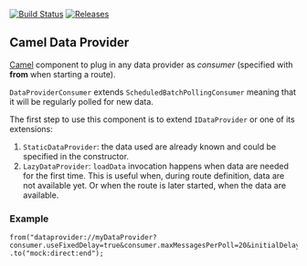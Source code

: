 [![Build Status](https://travis-ci.org/ribeaud/camel-data-provider.svg?branch=master)](https://travis-ci.org/ribeaud/camel-data-provider)
[![Releases](https://jitpack.io/v/ribeaud/camel-data-provider.svg)](https://jitpack.io/#ribeaud/camel-data-provider)

## Camel Data Provider

[Camel](http://camel.apache.org/) component to plug in any data provider as *consumer* (specified with
**from** when starting a route).

`DataProviderConsumer` extends `ScheduledBatchPollingConsumer` meaning that it will be regularly polled
for new data.

The first step to use this component is to extend `IDataProvider` or one of its extensions:

1. `StaticDataProvider`: the data used are already known and could be specified in the constructor.
1. `LazyDataProvider`: `loadData` invocation happens when data are needed for the first time. This is useful when,
 during route definition, data are not available yet. Or when the route is later started, when the data are available.

### Example

```
from("dataprovider://myDataProvider?consumer.useFixedDelay=true&consumer.maxMessagesPerPoll=20&initialDelay=20")
.to("mock:direct:end");
```
